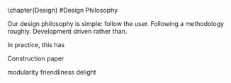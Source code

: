 \chapter{Design}
#Design Philosophy

Our design philosophy is simple: follow the user.  Following a methodology roughly.  Development driven rather than.



In practice, this has 

Construction paper





modularity
friendliness
delight


